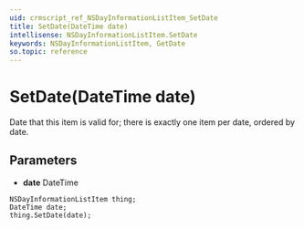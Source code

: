 ```yaml
---
uid: crmscript_ref_NSDayInformationListItem_SetDate
title: SetDate(DateTime date)
intellisense: NSDayInformationListItem.SetDate
keywords: NSDayInformationListItem, GetDate
so.topic: reference
---
```


# SetDate(DateTime date)

Date that this item is valid for; there is exactly one item per date, ordered by date.

## Parameters

* **date** DateTime

```crmscript
NSDayInformationListItem thing;
DateTime date;
thing.SetDate(date);
```

